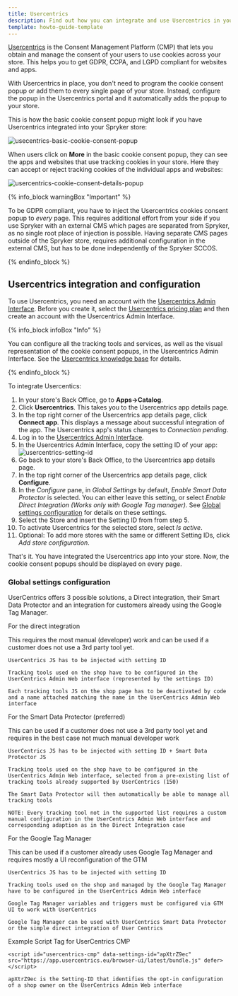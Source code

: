 ```yaml
---
title: Usercentrics
description: Find out how you can integrate and use Usercentrics in your Spryker shop
template: howto-guide-template
---
```


[Usercentrics](https://usercentrics.com/) is the Consent Management Platform (CMP) that lets you obtain and manage the consent of your users to use cookies across your store. This helps you to get GDPR, CCPA, and LGPD compliant for websites and apps.

With Usercentrics in place, you don't need to program the cookie consent popup or add them to every single page of your store. Instead, configure the popup in the Usercentrics portal and it automatically adds the popup to your store.

This is how the basic cookie consent popup might look if you have Usercentrics integrated into your Spryker store:

![usecentrics-basic-cookie-consent-popup](https://spryker.s3.eu-central-1.amazonaws.com/docs/aop/user/apps/usercentrics/usercentrics-popup.png)

<!---Replace the screenshot with English text when the staging is fixed-->

When users click on **More** in the basic cookie consent popup, they can see the apps and websites that use tracking cookies in your store. Here they can accept or reject tracking cookies of the individual apps and websites:

![usercentrics-cookie-consent-details-popup](https://spryker.s3.eu-central-1.amazonaws.com/docs/aop/user/apps/usercentrics/usercentrics-details-popup.png)

{% info_block warningBox "Important" %}

To be GDPR compliant, you have to inject the Usercentrics cookies consent popup to *every* page. This requires additional effort from your side if you use Spryker with an external CMS which pages are separated from Spryker, as no single root place of injection is possible.
Having separate CMS pages outside of the Spryker store, requires additional configuration in the external CMS, but has to be done independently of the Spryker SCCOS.

{% endinfo_block %}

## Usercentrics integration and configuration

To use Usercentrics, you need an account with the [Usercentrics Admin Interface](https://admin.usercentrics.eu/). Before you create it, select the [Usercentrics pricing plan](https://usercentrics.com/pricing/) and then create an account with the Usercentrics Admin Interface.

{% info_block infoBox "Info" %}

You can configure all the tracking tools and services, as well as the visual representation of the cookie consent popups, in the Usercentrics Admin Interface. See the [Usercentrics knowledge base](https://usercentrics.atlassian.net/servicedesk/customer/portals) for details.

{% endinfo_block %}

To integrate Usercentics:

1. In your store's Back Office, go to **Apps->Catalog**.
2. Click **Usercentrics**.
   This takes you to the Usercentrics app details page.
3. In the top right corner of the Usercentrics app details page, click **Connect app**.
   This displays a message about successful integration of the app. The Usercentrics app's status changes to *Connection pending*.   
4. Log in to the [Usercentrics Admin Interface](https://admin.usercentrics.eu/).
5. In the Usercentrics Admin Interface, copy the setting ID of your app:
   ![usercentrics-setting-id](https://spryker.s3.eu-central-1.amazonaws.com/docs/aop/user/apps/usercentrics/usercentrics-setting-id.png)
6. Go back to your store's Back Office, to the Usercentrics app details page.
7. In the top right corner of the Usercentrics app details page, click **Configure**.
8. In the *Configure* pane, in *Global Settings* by default, *Enable Smart Data Protector* is selected. You can either leave this setting, or select *Enable Direct Integration (Works only with Google Tag manager)*. See [Global settings configuration](#global-settings-configuration) for details on these settings.
9. Select the Store and insert the Setting ID from from step 5.
10. To activate Usercentrics for the selected store, select *Is active*.
11. Optional: To add more stores with the same or different Setting IDs, click *Add store configuration*.


That's it. You have integrated the Usercentrics app into your store. Now, the cookie consent popups should be displayed on every page.

### Global settings configuration
UserCentrics offers 3 possible solutions, a Direct integration, their Smart Data Protector and an integration for customers already using the Google Tag Manager.

For the direct integration

This requires the most manual (developer) work and can be used if a customer does not use a 3rd party tool yet.

    UserCentrics JS has to be injected with setting ID

    Tracking tools used on the shop have to be configured in the UserCentrics Admin Web interface (represented by the settings ID)

    Each tracking tools JS on the shop page has to be deactivated by code and a name attached matching the name in the UserCentrics Admin Web interface

For the Smart Data Protector (preferred)

This can be used if a customer does not use a 3rd party tool yet and requires in the best case not much manual developer work

    UserCentrics JS has to be injected with setting ID + Smart Data Protector JS

    Tracking tools used on the shop have to be configured in the UserCentrics Admin Web interface, selected from a pre-existing list of tracking tools already supported by UserCentrics (150)

    The Smart Data Protector will then automatically be able to manage all tracking tools

    NOTE: Every tracking tool not in the supported list requires a custom manual configuration in the UserCentrics Admin Web interface and corresponding adaption as in the Direct Integration case

For the Google Tag Manager

This can be used if a customer already uses Google Tag Manager and requires mostly a UI reconfiguration of the GTM

    UserCentrics JS has to be injected with setting ID

    Tracking tools used on the shop and managed by the Google Tag Manager have to be configured in the UserCentrics Admin Web interface

    Google Tag Manager variables and triggers must be configured via GTM UI to work with UserCentrics

    Google Tag Manager can be used with UserCentrics Smart Data Protector or the simple direct integration of User Centrics

Example Script Tag for UserCentrics CMP

    <script id="usercentrics-cmp" data-settings-id="apXtrZ9ec" src="https://app.usercentrics.eu/browser-ui/latest/bundle.js" defer></script>

    apXtrZ9ec is the Setting-ID that identifies the opt-in configuration of a shop owner on the UserCentrics Admin Web interface   